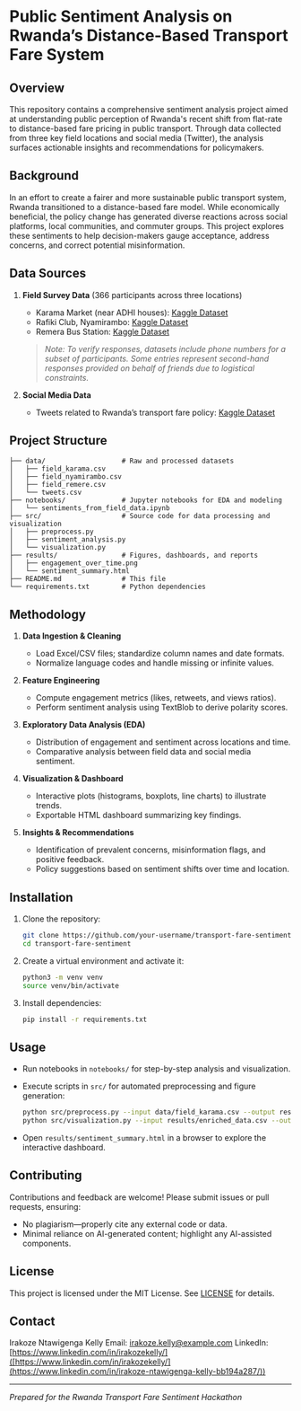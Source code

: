 # Public Sentiment Analysis on Rwanda’s Distance-Based Transport Fare System

## Overview

This repository contains a comprehensive sentiment analysis project aimed at understanding public perception of Rwanda's recent shift from flat-rate to distance-based fare pricing in public transport. Through data collected from three key field locations and social media (Twitter), the analysis surfaces actionable insights and recommendations for policymakers.

## Background

In an effort to create a fairer and more sustainable public transport system, Rwanda transitioned to a distance-based fare model. While economically beneficial, the policy change has generated diverse reactions across social platforms, local communities, and commuter groups. This project explores these sentiments to help decision-makers gauge acceptance, address concerns, and correct potential misinformation.

## Data Sources

1. **Field Survey Data** (366 participants across three locations)

   * Karama Market (near ADHI houses): [Kaggle Dataset](https://www.kaggle.com/datasets/irakozekelly/karama)
   * Rafiki Club, Nyamirambo: [Kaggle Dataset](https://www.kaggle.com/datasets/irakozekelly/nyamirambo)
   * Remera Bus Station: [Kaggle Dataset](https://www.kaggle.com/datasets/irakozekelly/kacyiru/)

   > *Note: To verify responses, datasets include phone numbers for a subset of participants. Some entries represent second-hand responses provided on behalf of friends due to logistical constraints.*

2. **Social Media Data**

   * Tweets related to Rwanda’s transport fare policy: [Kaggle Dataset](https://www.kaggle.com/datasets/irakozekelly/tweets)

## Project Structure

```
├── data/                   # Raw and processed datasets
│   ├── field_karama.csv
│   ├── field_nyamirambo.csv
│   ├── field_remere.csv
│   └── tweets.csv
├── notebooks/              # Jupyter notebooks for EDA and modeling
│   └── sentiments_from_field_data.ipynb
├── src/                    # Source code for data processing and visualization
│   ├── preprocess.py
│   ├── sentiment_analysis.py
│   └── visualization.py
├── results/                # Figures, dashboards, and reports
│   ├── engagement_over_time.png
│   └── sentiment_summary.html
├── README.md               # This file
└── requirements.txt        # Python dependencies
```

## Methodology

1. **Data Ingestion & Cleaning**

   * Load Excel/CSV files; standardize column names and date formats.
   * Normalize language codes and handle missing or infinite values.

2. **Feature Engineering**

   * Compute engagement metrics (likes, retweets, and views ratios).
   * Perform sentiment analysis using TextBlob to derive polarity scores.

3. **Exploratory Data Analysis (EDA)**

   * Distribution of engagement and sentiment across locations and time.
   * Comparative analysis between field data and social media sentiment.

4. **Visualization & Dashboard**

   * Interactive plots (histograms, boxplots, line charts) to illustrate trends.
   * Exportable HTML dashboard summarizing key findings.

5. **Insights & Recommendations**

   * Identification of prevalent concerns, misinformation flags, and positive feedback.
   * Policy suggestions based on sentiment shifts over time and location.

## Installation

1. Clone the repository:

   ```bash
   git clone https://github.com/your-username/transport-fare-sentiment.git
   cd transport-fare-sentiment
   ```
2. Create a virtual environment and activate it:

   ```bash
   python3 -m venv venv
   source venv/bin/activate
   ```
3. Install dependencies:

   ```bash
   pip install -r requirements.txt
   ```

## Usage

* Run notebooks in `notebooks/` for step-by-step analysis and visualization.
* Execute scripts in `src/` for automated preprocessing and figure generation:

  ```bash
  python src/preprocess.py --input data/field_karama.csv --output results/
  python src/visualization.py --input results/enriched_data.csv --output results/
  ```
* Open `results/sentiment_summary.html` in a browser to explore the interactive dashboard.

## Contributing

Contributions and feedback are welcome! Please submit issues or pull requests, ensuring:

* No plagiarism—properly cite any external code or data.
* Minimal reliance on AI-generated content; highlight any AI-assisted components.

## License

This project is licensed under the MIT License. See [LICENSE](LICENSE) for details.

## Contact

Irakoze Ntawigenga Kelly
Email: [irakoze.kelly@example.com](mailto:irakoze.kelly41@gmail.com)
LinkedIn: [https://www.linkedin.com/in/irakozekelly/]([https://www.linkedin.com/in/irakozekelly/](https://www.linkedin.com/in/irakoze-ntawigenga-kelly-bb194a287/))

---

*Prepared for the Rwanda Transport Fare Sentiment Hackathon*

